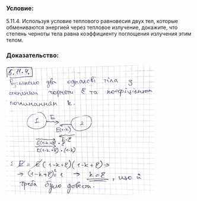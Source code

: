 ###  Условие: 

$5.11.4.$ Используя условие теплового равновесия двух тел, которые обмениваются энергией через тепловое излучение, докажите, что степень черноты тела равна коэффициенту поглощения излучения этим телом. 

###  Доказательство: 

![|399x350, 67%](../../img/5.11.4/44.png) 
